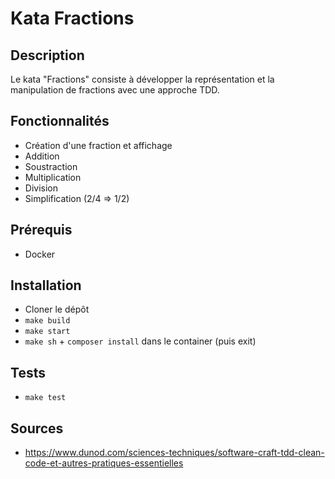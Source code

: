 # Kata Fractions

## Description
Le kata "Fractions" consiste à développer la représentation et la manipulation de fractions avec une approche TDD.

## Fonctionnalités

- Création d'une fraction et affichage
- Addition
- Soustraction
- Multiplication
- Division
- Simplification (2/4 => 1/2)

## Prérequis
- Docker

## Installation
- Cloner le dépôt
- `make build`
- `make start`
- `make sh` + `composer install` dans le container (puis exit)

## Tests
- `make test`

## Sources
- https://www.dunod.com/sciences-techniques/software-craft-tdd-clean-code-et-autres-pratiques-essentielles
